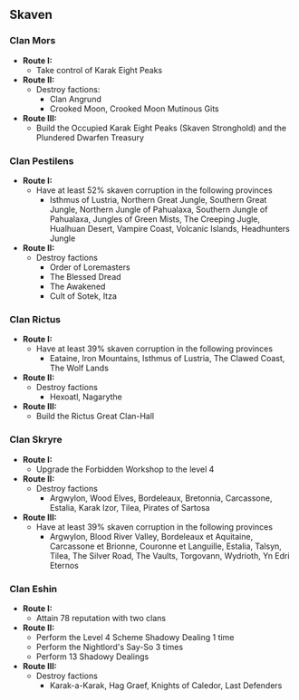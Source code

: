 ## Skaven

### Clan Mors

* **Route I:**
	* Take control of Karak Eight Peaks
* **Route II:**
    * Destroy factions:
	    * Clan Angrund
	    * Crooked Moon, Crooked Moon Mutinous Gits
* **Route III:**
	* Build the Occupied Karak Eight Peaks (Skaven Stronghold) and the Plundered Dwarfen Treasury

### Clan Pestilens

* **Route I:**
	* Have at least 52% skaven corruption in the following provinces
	    * Isthmus of Lustria, Northern Great Jungle, Southern Great Jungle, Northern Jungle of Pahualaxa, Southern 
	    Jungle of Pahualaxa, Jungles of Green Mists, The Creeping Jugle, Hualhuan Desert, Vampire Coast, Volcanic
	    Islands, Headhunters Jungle
* **Route II:**
	* Destroy factions
	    * Order of Loremasters
	    * The Blessed Dread
	    * The Awakened
	    * Cult of Sotek, Itza

### Clan Rictus

* **Route I:**
	* Have at least 39% skaven corruption in the following provinces
	    * Eataine, Iron Mountains, Isthmus of Lustria, The Clawed Coast, The Wolf Lands
* **Route II:**
	* Destroy factions
	    * Hexoatl, Nagarythe 
* **Route III:**
    * Build the Rictus Great Clan-Hall

### Clan Skryre

* **Route I:**
	* Upgrade the Forbidden Workshop to the level 4
* **Route II:**
	* Destroy factions
	    * Argwylon, Wood Elves, Bordeleaux, Bretonnia, Carcassone, Estalia, Karak Izor, Tilea, Pirates of Sartosa
* **Route III:**
	* Have at least 39% skaven corruption in the following provinces
	    * Argwylon, Blood River Valley, Bordeleaux et Aquitaine, Carcassone et Brionne, Couronne et Languille, 
	    Estalia, Talsyn, Tilea, The Silver Road, The Vaults, Torgovann, Wydrioth, Yn Edri Eternos

### Clan Eshin

* **Route I:**
	* Attain 78 reputation with two clans
* **Route II:**
	* Perform the Level 4 Scheme Shadowy Dealing 1 time
	* Perform the Nightlord's Say-So 3 times
	* Perform 13 Shadowy Dealings
* **Route III:**
	* Destroy factions
	    * Karak-a-Karak, Hag Graef, Knights of Caledor, Last Defenders